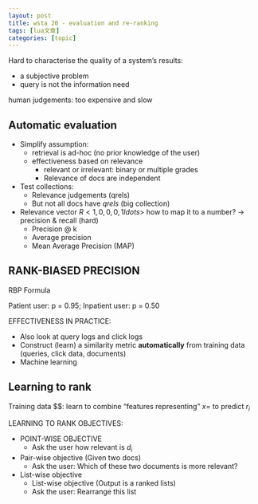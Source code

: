 ```yaml
---
layout: post
title: wsta 20 - evaluation and re-ranking 
tags: [lua文章]
categories: [topic]
---
```

Hard to characterise the quality of a system’s results:

  * a subjective problem
  * query is not the information need

human judgements: too expensive and slow

## Automatic evaluation

  * Simplify assumption:
    * retrieval is ad-hoc (no prior knowledge of the user)
    * effectiveness based on relevance
      * relevant or irrelevant: binary or multiple grades
      * Relevance of docs are independent
  * Test collections:
    * Relevance judgements (qrels)
    * But not all docs have _qrels_ (big collection)
  * Relevance vector $R <1,0,0,0,1ldots>$ how to map it to a number? -> precision & recall (hard)
    * Precision @ k
    * Average precision 
    * Mean Average Precision (MAP)

## RANK-BIASED PRECISION

RBP Formula

Patient user: p = 0.95; Inpatient user: p = 0.50

EFFECTIVENESS IN PRACTICE:

  * Also look at query logs and click logs
  * Construct (learn) a similarity metric **automatically** from training data (queries, click data, documents) 
  * Machine learning

## Learning to rank

Training data $$: learn to combine “features representing” $x=$ to predict
$r_i$

LEARNING TO RANK OBJECTIVES:

  * POINT-WISE OBJECTIVE
    * Ask the user how relevant is $d_i$
  * Pair-wise objective (Given two docs)
    * Ask the user: Which of these two documents is more relevant? 
  * List-wise objective
    * List-wise objective (Output is a ranked lists)
    * Ask the user: Rearrange this list